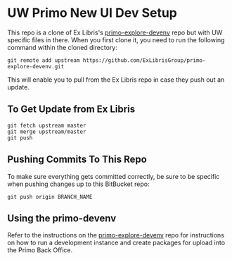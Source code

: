 # UW Primo New UI Dev Setup

This repo is a clone of Ex Libris's [primo-explore-devenv](https://github.com/ExLibrisGroup/primo-explore-devenv) repo but with UW specific files in there. When you first clone it, you need to run the following command within the cloned directory:

`git remote add upstream https://github.com/ExLibrisGroup/primo-explore-devenv.git`

This will enable you to pull from the Ex Libris repo in case they push out an update.

## To Get Update from Ex Libris

```
git fetch upstream master
git merge upstream/master
git push
```

## Pushing Commits To This Repo

To make sure everything gets committed correctly, be sure to be specific when pushing changes up to this BitBucket repo:

`git push origin BRANCH_NAME`

## Using the primo-devenv

Refer to the instructions on the [primo-explore-devenv](https://github.com/ExLibrisGroup/primo-explore-devenv) repo for instructions on how to run a development instance and create packages for upload into the Primo Back Office.

